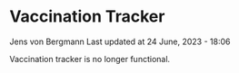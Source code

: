 Vaccination Tracker
================
Jens von Bergmann
Last updated at 24 June, 2023 - 18:06

Vaccination tracker is no longer functional.
